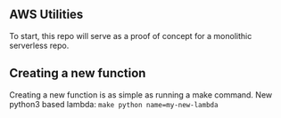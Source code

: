 ## AWS Utilities
To start, this repo will serve as a proof of concept for a monolithic serverless repo.

## Creating a new function
Creating a new function is as simple as running a make command.
New python3 based lambda:
`make python name=my-new-lambda`
